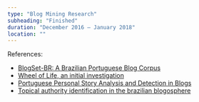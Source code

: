 ```yaml
---
type: "Blog Mining Research"
subheading: "Finished"
duration: "December 2016 – January 2018"
location: ""
---
```


References:

* <a href="http://www.inf.pucrs.br/linatural/blogset-br">BlogSet-BR: A Brazilian Portuguese Blog Corpus</a>
* <a href="https://github.com/heukirne/wheel-of-life">Wheel of Life, an initial investigation</a>
* <a href="https://github.com/heukirne/brazilian-blog-dataset">Portuguese Personal Story Analysis and Detection in Blogs</a>
* <a href="http://www.lume.ufrgs.br/handle/10183/66194">Topical authority identification in the brazilian blogosphere</a>
